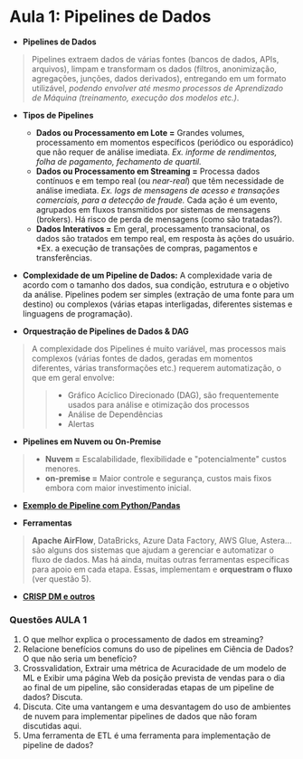 # Aula 1: Pipelines de Dados

* **Pipelines de Dados**
> Pipelines extraem dados de várias fontes (bancos de dados, APIs, arquivos), limpam e transformam os dados (filtros, anonimização, agregações, junções, dados derivados), entregando em um formato utilizável, *podendo envolver até mesmo processos de Aprendizado de Máquina (treinamento, execução dos modelos etc.)*.

* **Tipos de Pipelines** 
    * **Dados ou Processamento em Lote =** Grandes volumes, processamento em momentos específicos (periódico ou esporádico) que não requer de análise imediata. *Ex. informe de rendimentos, folha de pagamento, fechamento de quartil.*
    * **Dados ou Processamento em Streaming =** Processa dados contínuos e em tempo real (ou *near-real*) que têm necessidade de análise imediata. *Ex. logs de mensagens de acesso e transações comerciais, para a detecção de fraude.* Cada ação é um evento, agrupados em fluxos transmitidos por sistemas de mensagens (brokers). Há risco de perda de mensagens (como são tratadas?).
    * **Dados Interativos =** Em geral, processamento transacional, os dados são tratados em tempo real, em resposta às ações do usuário. *Ex. a execução de transações de compras,  pagamentos e transferências.
 
* **Complexidade de um Pipeline de Dados:** A complexidade varia de acordo com o tamanho dos dados, sua condição, estrutura e o objetivo da análise. Pipelines podem ser simples (extração de uma fonte para um destino) ou complexos (várias etapas interligadas, diferentes sistemas e linguagens de programação).

* **Orquestração de Pipelines de Dados & DAG**
> A complexidade dos Pipelines é muito variável, mas processos mais complexos (várias fontes de dados, geradas em momentos diferentes, várias transformações etc.) requerem automatização, o que em geral envolve:
>> * Gráfico Acíclico Direcionado (DAG), são frequentemente usados para análise e otimização dos processos
>> * Análise de Dependências
>> * Alertas

* **Pipelines em Nuvem ou On-Premise**
> * **Nuvem =** Escalabilidade, flexibilidade e "potencialmente" custos menores.
> * **on-premise =** Maior controle e segurança, custos mais fixos embora com maior investimento inicial.

* [**Exemplo de Pipeline com Python/Pandas**](https://colab.research.google.com/github/Rogerio-mack/CD_EAD_BIG_2025S1/blob/main/a_02_pandaspipe.ipynb)

* **Ferramentas**
> **Apache AirFlow**, DataBricks, Azure Data Factory, AWS Glue, Astera... são alguns dos sistemas que ajudam a gerenciar e automatizar o fluxo de dados. Mas há ainda, muitas outras ferramentas específicas para apoio em cada etapa. Essas, implementam e **orquestram o fluxo** (ver questão 5).

* [**CRISP DM e outros**](https://colab.research.google.com/github/Rogerio-mack/CD_EAD_BIG_2025S1/blob/main/standard_process_for_data_mining.ipynb)

### Questões AULA 1

1. O que melhor explica o processamento de dados em streaming?
2. Relacione benefícios comuns do uso de pipelines em Ciência de Dados? O que não seria um benefício?
3. Crossvalidation, Extrair uma métrica de Acuracidade de um modelo de ML e Exibir uma página Web da posição prevista de vendas para o dia ao final de um pipeline, são consideradas etapas de um pipeline de dados? Discuta.
4. Discuta. Cite uma vantangem e uma desvantagem do uso de ambientes de nuvem para implementar pipelines de dados que não foram discutidas aqui.
5. Uma ferramenta de ETL é uma ferramenta para implementação de pipeline de dados?
